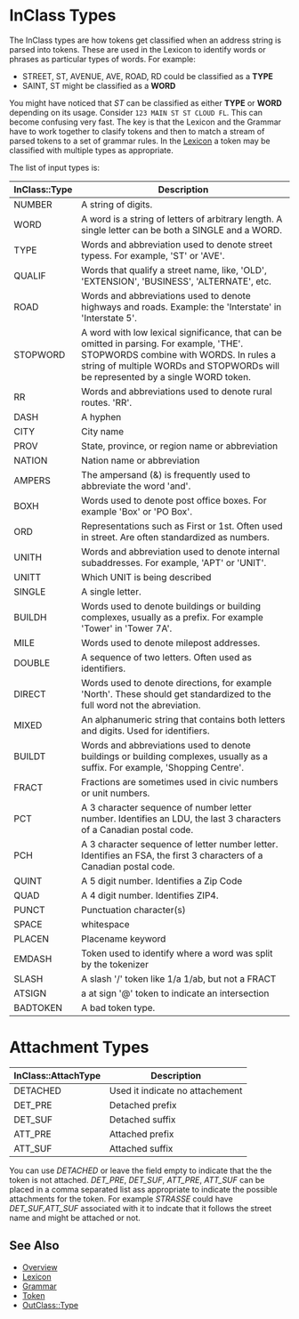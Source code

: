 # InClass Types

The InClass types are how tokens get classified when an address string is parsed into tokens. These are used in the Lexicon to identify words or phrases as particular types of words. For example:

* STREET, ST, AVENUE, AVE, ROAD, RD could be classified as a **TYPE**
* SAINT, ST might be classified as a **WORD**

You might have noticed that *ST* can be classified as either **TYPE** or
**WORD** depending on its usage. Consider ``123 MAIN ST ST CLOUD FL``. This can
become confusing very fast. The key is that the Lexicon and the Grammar have to
work together to clasify tokens and then to match a stream of parsed tokens to
a set of grammar rules. In the [Lexicon](lexicon.md) a token may be classified
with multiple types as appropriate.

The list of input types is:

| InClass::Type | Description |
| ------------- | ----------- |
|   NUMBER    |  A string of digits.|
|   WORD      |  A word is a string of letters of arbitrary length. A single letter can be both a SINGLE and a WORD.|
|   TYPE      |  Words and abbreviation used to denote street typess. For example, 'ST' or 'AVE'.|
|   QUALIF    |  Words that qualify a street name, like, 'OLD', 'EXTENSION', 'BUSINESS', 'ALTERNATE', etc.|
|   ROAD      |  Words and abbreviations used to denote highways and roads. Example: the 'Interstate' in 'Interstate 5'.|
|   STOPWORD  |  A word with low lexical significance, that can be omitted in parsing. For example, 'THE'. STOPWORDS combine with WORDS. In rules a string of multiple WORDs and STOPWORDs will be represented by a single WORD token.|
|   RR        |  Words and abbreviations used to denote rural routes. 'RR'.|
|   DASH      |  A hyphen|
|   CITY      |  City name|
|   PROV      |  State, province, or region name or abbreviation|
|   NATION    |  Nation name or abbreviation|
|   AMPERS    |  The ampersand (&) is frequently used to abbreviate the word 'and'.|
|   BOXH      |  Words used to denote post office boxes. For example 'Box' or 'PO Box'.|
|   ORD       |  Representations such as First or 1st. Often used in street. Are often standardized as numbers.|
|   UNITH     |  Words and abbreviation used to denote internal subaddresses. For example, 'APT' or 'UNIT'.|
|   UNITT     |  Which UNIT is being described|
|   SINGLE    |  A single letter.|
|   BUILDH    |  Words used to denote buildings or building complexes, usually as a prefix. For example 'Tower' in 'Tower 7A'.|
|   MILE      |  Words used to denote milepost addresses.|
|   DOUBLE    |  A sequence of two letters. Often used as identifiers.|
|   DIRECT    |  Words used to denote directions, for example 'North'. These should get standardized to the full word not the abreviation.|
|   MIXED     |  An alphanumeric string that contains both letters and digits. Used for identifiers.|
|   BUILDT    |  Words and abbreviations used to denote buildings or building complexes, usually as a suffix. For example, 'Shopping Centre'.|
|   FRACT     |  Fractions are sometimes used in civic numbers or unit numbers.|
|   PCT       |  A 3 character sequence of number letter number. Identifies an LDU, the last 3 characters of a Canadian postal code.|
|   PCH       |  A 3 character sequence of letter number letter. Identifies an FSA, the first 3 characters of a Canadian postal code.|
|   QUINT     |  A 5 digit number. Identifies a Zip Code|
|   QUAD      |  A 4 digit number. Identifies ZIP4.|
|   PUNCT     |  Punctuation character(s)|
|   SPACE     |  whitespace|
|   PLACEN    |  Placename keyword|
|   EMDASH    |  Token used to identify where a word was split by the tokenizer|
|   SLASH     |  A slash '/' token like 1/a 1/ab, but not a FRACT|
|   ATSIGN    |  a at sign '@' token to indicate an intersection|
|   BADTOKEN  |  A bad token type.|

# Attachment Types

| InClass::AttachType | Description |
| ------------------- | ----------- |
| DETACHED  |  Used it indicate no attachement |
| DET_PRE   |  Detached prefix |
| DET_SUF   |  Detached suffix |
| ATT_PRE   |  Attached prefix |
| ATT_SUF   |  Attached suffix |

You can use *DETACHED* or leave the field empty to indicate that the the token is not attached. *DET_PRE*, *DET_SUF*, *ATT_PRE*, *ATT_SUF* can be placed in a comma separated list ass appropriate to indicate the possible attachments for the token. For example *STRASSE* could have *DET_SUF,ATT_SUF* associated with it to indcate that it follows the street name and might be attached or not.


## See Also

* [Overview](overview.md)
* [Lexicon](lexicon.md)
* [Grammar](grammar.md)
* [Token](token.md)
* [OutClass::Type](outclass.md)

